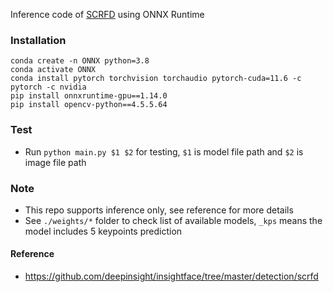 Inference code of [SCRFD](https://arxiv.org/abs/2105.04714) using ONNX Runtime

### Installation

```
conda create -n ONNX python=3.8
conda activate ONNX
conda install pytorch torchvision torchaudio pytorch-cuda=11.6 -c pytorch -c nvidia
pip install onnxruntime-gpu==1.14.0
pip install opencv-python==4.5.5.64
```

### Test

* Run `python main.py $1 $2` for testing, `$1` is model file path and `$2` is image file path

### Note

* This repo supports inference only, see reference for more details
* See `./weights/*` folder to check list of available models, `_kps` means the model includes 5 keypoints prediction

#### Reference

* https://github.com/deepinsight/insightface/tree/master/detection/scrfd
